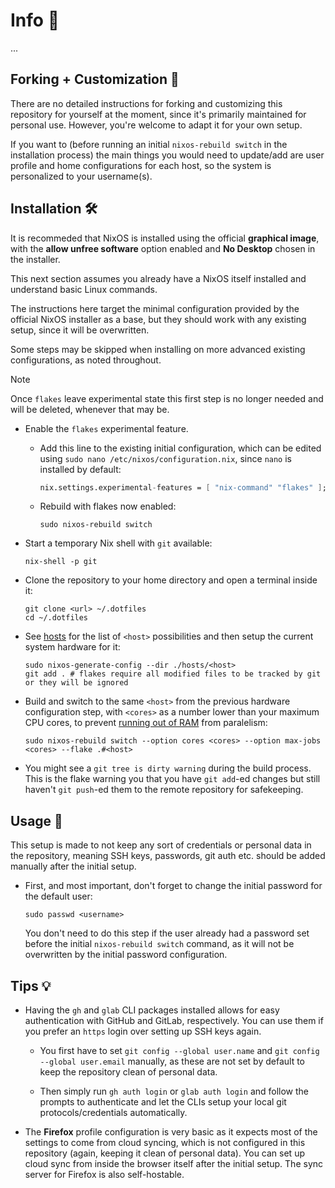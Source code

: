 # Info 📰

...

## Forking + Customization 🎨

There are no detailed instructions for forking and customizing this repository for yourself at the moment, since it's primarily maintained for personal use. However, you're welcome to adapt it for your own setup.

If you want to (before running an initial `nixos-rebuild switch` in the installation process) the main things you would need to update/add are user profile and home configurations for each host, so the system is personalized to your username(s).

## Installation 🛠️

It is recommeded that NixOS is installed using the official **graphical image**, with the **allow unfree software** option enabled and **No Desktop** chosen in the installer.

This next section assumes you already have a NixOS itself installed and understand basic Linux commands.

The instructions here target the minimal configuration provided by the official NixOS installer as a base, but they should work with any existing setup, since it will be overwritten.

Some steps may be skipped when installing on more advanced existing configurations, as noted throughout.

> [!NOTE]
> Once `flakes` leave experimental state this first step is no longer needed and will be deleted, whenever that may be.

- Enable the `flakes` experimental feature.

  - Add this line to the existing initial configuration, which can be edited using `sudo nano /etc/nixos/configuration.nix`, since `nano` is installed by default:

      ```nix
      nix.settings.experimental-features = [ "nix-command" "flakes" ];
      ```

  - Rebuild with flakes now enabled:

     ```shell
     sudo nixos-rebuild switch
     ```

- Start a temporary Nix shell with `git` available:

   ```shell
   nix-shell -p git
   ```

- Clone the repository to your home directory and open a terminal inside it:

   ```shell
   git clone <url> ~/.dotfiles
   cd ~/.dotfiles
   ```

- See [hosts](./hosts) for the list of `<host>` possibilities and then setup the current system hardware for it:

   ```shell
   sudo nixos-generate-config --dir ./hosts/<host>
   git add . # flakes require all modified files to be tracked by git or they will be ignored
   ```

- Build and switch to the same `<host>` from the previous hardware configuration step, with `<cores>` as a number lower than your maximum CPU cores, to prevent [running out of RAM](https://github.com/NixOS/nix/pull/11143) from paralelism:

   ```shell
   sudo nixos-rebuild switch --option cores <cores> --option max-jobs <cores> --flake .#<host>
   ```

- You might see a `git tree is dirty warning` during the build process. This is the flake warning you that you have `git add`-ed changes but still haven't `git push`-ed them to the remote repository for safekeeping.

## Usage 🚀

This setup is made to not keep any sort of credentials or personal data in the repository, meaning SSH keys, passwords, git auth etc. should be added manually after the initial setup.

- First, and most important, don't forget to change the initial password for the default user:

   ```shell
   sudo passwd <username>
   ```

   You don't need to do this step if the user already had a password set before the initial `nixos-rebuild switch` command, as it will not be overwritten by the initial password configuration.

## Tips 💡

- Having the `gh` and `glab` CLI packages installed allows for easy authentication with GitHub and GitLab, respectively. You can use them if you prefer an `https` login over setting up SSH keys again.

  - You first have to set `git config --global user.name` and `git config --global user.email` manually, as these are not set by default to keep the repository clean of personal data.

  - Then simply run `gh auth login` or `glab auth login` and follow the prompts to authenticate and let the CLIs setup your local git protocols/credentials automatically.

- The **Firefox** profile configuration is very basic as it expects most of the settings to come from cloud syncing, which is not configured in this repository (again, keeping it clean of personal data). You can set up cloud sync from inside the browser itself after the initial setup. The sync server for Firefox is also self-hostable.
